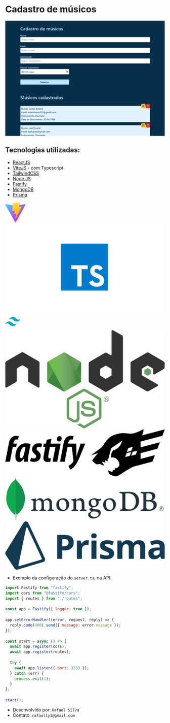 # Cadastro de músicos

![imagem do projeto](/public/print1.png)

## Tecnologias utilizadas:

- [ReactJS](https://react.dev/)
- [ViteJS](https://vitejs.dev/) - com Typescript
- [TailwindCSS](https://tailwindcss.com/)
- [Node.JS](https://nodejs.org/en)
- [Fastify](https://fastify.dev/)
- [MongoDB](https://www.mongodb.com/pt-br)
- [Prisma](https://www.prisma.io/)

![imagem Vite.js](/public/vite.svg) ![imagem Typescript](/public/Typescript.png)
![imagem TailwindCSS](/public/icon-tailwind.png) ![imagem Nodejs](/public/node.png)
![imagem Fastify](/public/Fastify_logo.svg) ![imagem MongoDb](/public/MongoDB_Logo.svg.png)
![imagem Prisma](/public/prisma.png)

- Exemplo da configuração do `server.ts`, na API:

```js
import Fastify from "fastify";
import cors from "@fastify/cors";
import { routes } from "./routes";

const app = Fastify({ logger: true });

app.setErrorHandler((error, request, reply) => {
  reply.code(400).send({ message: error.message });
});

const start = async () => {
  await app.register(cors);
  await app.register(routes);

  try {
    await app.listen({ port: 3333 });
  } catch (err) {
    process.exit(1);
  }
};

start();
```

- Desenvolvido por: `Rafael Silva`
- Contato: `rafaolly1@gmail.com`
